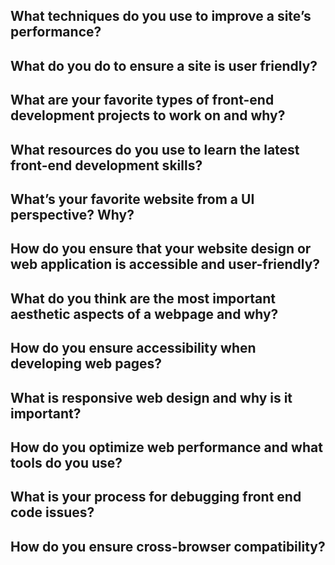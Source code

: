 ## What techniques do you use to improve a site’s performance?

## What do you do to ensure a site is user friendly? 
 
## What are your favorite types of front-end development projects to work on and why?
 
## What resources do you use to learn the latest front-end development skills?
 
## What’s your favorite website from a UI perspective? Why?
 
## How do you ensure that your website design or web application is accessible and user-friendly?
 
## What do you think are the most important aesthetic aspects of a webpage and why?

## How do you ensure accessibility when developing web pages?

## What is responsive web design and why is it important?

## How do you optimize web performance and what tools do you use?

## What is your process for debugging front end code issues?

## How do you ensure cross-browser compatibility?
